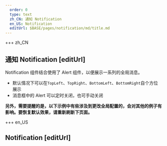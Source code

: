 ```yaml
---   
  order: 0
  type: text
  zh_CN: 通知 Notification
  en_US: Notification
  editUrl: $BASE/pages/notification/md/title.md
---
```


+++ zh_CN

## 通知 Notification [editUrl]

Notification 组件结合使用了 Alert 组件，以便展示一系列的全局消息。

- 默认情况下可以在<Code>TopLeft</Code>、<Code>TopRight</Code>、<Code>BottomLeft</Code>、<Code>BottomRight</Code>自个方位展示
- 消息框中的 Alert 可以定时关闭，也可手动关闭

**另外，需要提醒的是，以下示例中有些涉及到更改全局配置的，会对其他的例子有影响。要恢复默认效果，请重新刷新下页面。**

+++ en_US

## Notification [editUrl]
